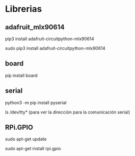 # Librerias

## adafruit_mlx90614

pip3 install adafruit-circuitpython-mlx90614

sudo pip3 install adafruit-circuitpython-mlx90614

## board
pip install board

## serial
python3 -m pip install pyserial

ls /dev/tty*  (para ver la dirección para la comunicación serial)

## RPi.GPIO
sudo apt-get update

sudo apt-get install rpi.gpio